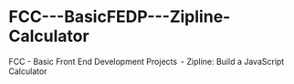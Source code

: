 # FCC---BasicFEDP---Zipline-Calculator
FCC - Basic Front End Development Projects  - Zipline: Build a JavaScript Calculator
